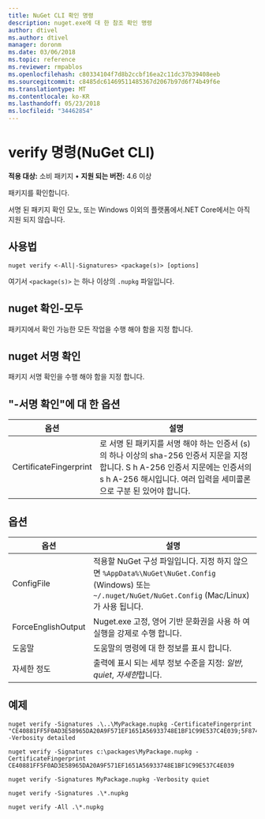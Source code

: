 ```yaml
---
title: NuGet CLI 확인 명령
description: nuget.exe에 대 한 참조 확인 명령
author: dtivel
ms.author: dtivel
manager: doronm
ms.date: 03/06/2018
ms.topic: reference
ms.reviewer: rmpablos
ms.openlocfilehash: c80334104f7d8b2ccbf16ea2c11dc37b39408eeb
ms.sourcegitcommit: c8485dc61469511485367d2067b97d6f74b49f6e
ms.translationtype: MT
ms.contentlocale: ko-KR
ms.lasthandoff: 05/23/2018
ms.locfileid: "34462854"
---
```

# <a name="verify-command-nuget-cli"></a>verify 명령(NuGet CLI)

**적용 대상:** 소비 패키지 &bullet; **지원 되는 버전:** 4.6 이상

패키지를 확인합니다.

서명 된 패키지 확인 모노, 또는 Windows 이외의 플랫폼에서.NET Core에서는 아직 지원 되지 않습니다.

## <a name="usage"></a>사용법

```cli
nuget verify <-All|-Signatures> <package(s)> [options]
```

여기서 `<package(s)>` 는 하나 이상의 `.nupkg` 파일입니다.

## <a name="nuget-verify--all"></a>nuget 확인-모두

패키지에서 확인 가능한 모든 작업을 수행 해야 함을 지정 합니다.

## <a name="nuget-verify--signatures"></a>nuget 서명 확인

패키지 서명 확인을 수행 해야 함을 지정 합니다.

## <a name="options-for-verify--signatures"></a>"-서명 확인"에 대 한 옵션

| 옵션 | 설명 |
| --- | --- |
| CertificateFingerprint | 로 서명 된 패키지를 서명 해야 하는 인증서 (s)의 하나 이상의 sha-256 인증서 지문을 지정 합니다. S h A-256 인증서 지문에는 인증서의 s h A-256 해시입니다. 여러 입력을 세미콜론으로 구분 된 있어야 합니다. |

## <a name="options"></a>옵션

| 옵션 | 설명 |
| --- | --- |
| ConfigFile | 적용할 NuGet 구성 파일입니다. 지정 하지 않으면 `%AppData%\NuGet\NuGet.Config` (Windows) 또는 `~/.nuget/NuGet/NuGet.Config` (Mac/Linux)가 사용 됩니다.|
| ForceEnglishOutput | Nuget.exe 고정, 영어 기반 문화권을 사용 하 여 실행을 강제로 수행 합니다. |
| 도움말 | 도움말의 명령에 대 한 정보를 표시 합니다. |
| 자세한 정도 | 출력에 표시 되는 세부 정보 수준을 지정: *일반*, *quiet*, *자세한*합니다. |

## <a name="examples"></a>예제

```cli
nuget verify -Signatures .\..\MyPackage.nupkg -CertificateFingerprint "CE40881FF5F0AD3E58965DA20A9F571EF1651A56933748E1BF1C99E537C4E039;5F874AAF47BCB268A19357364E7FBB09D6BF9E8A93E1229909AC5CAC865802E2" -Verbosity detailed

nuget verify -Signatures c:\packages\MyPackage.nupkg -CertificateFingerprint CE40881FF5F0AD3E58965DA20A9F571EF1651A56933748E1BF1C99E537C4E039

nuget verify -Signatures MyPackage.nupkg -Verbosity quiet

nuget verify -Signatures .\*.nupkg

nuget verify -All .\*.nupkg

```